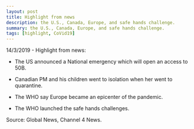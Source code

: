 ```yaml
---
layout: post
title: Highlight from news
description: the U.S., Canada, Europe, and safe hands challenge.
summary: the U.S., Canada, Europe, and safe hands challenge.
tags: [highlight, CoVid19]
---
```


14/3/2019 - Highlight from news:

* The US announced a National emergency which will open an access to 50B.

* Canadian PM and his children went to isolation when her went to quarantine.

* The WHO say Europe became an epicenter of the pandemic.

* The WHO launched the safe hands challenges.

Source: Global News, Channel 4 News.
